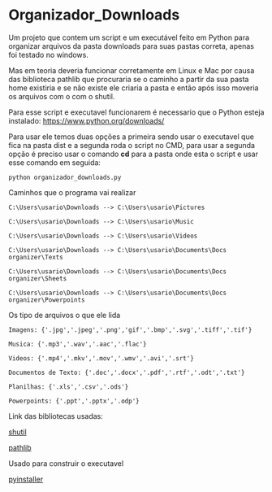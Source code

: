 # Organizador_Downloads
Um projeto que contem um script e um executável feito em Python para organizar arquivos da pasta downloads para suas pastas correta, apenas foi testado no windows. 

Mas em teoria deveria funcionar corretamente em Linux e Mac por causa das biblioteca pathlib que procuraria se o caminho a partir da sua pasta home existiria e se não existe ele criaria a pasta e então após isso moveria os arquivos com o com o shutil.

Para esse script e executavel funcionarem é necessario que o Python esteja instalado:
https://www.python.org/downloads/

Para usar ele temos duas opções a primeira sendo usar o executavel que fica na pasta dist e a segunda roda o script no CMD, para usar a segunda opção é preciso usar o comando **cd** para a pasta onde esta o script e usar esse comando em seguida:

```
python organizador_downloads.py
```

Caminhos que o programa vai realizar

```
C:\Users\usario\Downloads --> C:\Users\usario\Pictures

C:\Users\usario\Downloads --> C:\Users\usario\Music

C:\Users\usario\Downloads --> C:\Users\usario\Videos

C:\Users\usario\Downloads --> C:\Users\usario\Documents\Docs organizer\Texts

C:\Users\usario\Downloads --> C:\Users\usario\Documents\Docs organizer\Sheets

C:\Users\usario\Downloads --> C:\Users\usario\Documents\Docs organizer\Powerpoints
```

Os tipo de arquivos o que ele lida

```
Imagens: {'.jpg','.jpeg','.png','gif','.bmp','.svg','.tiff','.tif'}

Musica: {'.mp3','.wav','.aac','.flac'}

Videos: {'.mp4','.mkv','.mov','.wmv','.avi','.srt'}

Documentos de Texto: {'.doc','.docx','.pdf','.rtf','.odt','.txt'}

Planilhas: {'.xls','.csv','.ods'}

Powerpoints: {'.ppt','.pptx','.odp'}
```

Link das bibliotecas usadas:

[shutil](https://docs.python.org/pt-br/3/library/shutil.html)

[pathlib](https://docs.python.org/pt-br/3.12/library/pathlib.html)

Usado para construir o executavel

[pyinstaller](https://pyinstaller.org/en/stable/)
